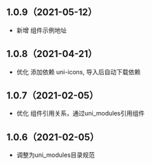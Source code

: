 ## 1.0.9（2021-05-12）

- 新增 组件示例地址

## 1.0.8（2021-04-21）

- 优化 添加依赖 uni-icons, 导入后自动下载依赖

## 1.0.7（2021-02-05）

- 优化 组件引用关系，通过uni_modules引用组件

## 1.0.6（2021-02-05）

- 调整为uni_modules目录规范
